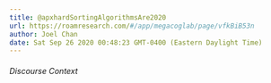 ```yaml
---
title: @apxhardSortingAlgorithmsAre2020
url: https://roamresearch.com/#/app/megacoglab/page/vfkBiB53n
author: Joel Chan
date: Sat Sep 26 2020 00:48:23 GMT-0400 (Eastern Daylight Time)
---
```




###### Discourse Context


